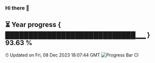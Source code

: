 ### Hi there 👋
⏳ Year progress { ████████████████████████████▁▁ } 93.63 %
---
⏰ Updated on Fri, 08 Dec 2023 18:07:44 GMT
![Progress Bar CI](https://github.com/Moyi321/Moyi321/workflows/Progress%20Bar%20CI/badge.svg)
